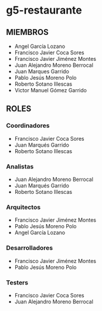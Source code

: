 # g5-restaurante
## MIEMBROS
- Angel García Lozano
- Francisco Javier Coca Sores
- Francisco Javier Jiménez Montes
- Juan Alejandro Moreno Berrocal
- Juan Marques Garrido
- Pablo Jesús Moreno Polo
- Roberto Sotano Illescas
- Victor Manuel Gómez Garrido

## ROLES
### Coordinadores
- Francisco Javier Coca Sores<br/>
- Juan Marqués Garrido<br/>
- Roberto Sotano Illescas<br/>

### Analistas
- Juan Alejandro Moreno Berrocal<br/>
- Juan Marqués Garrido<br/>
- Roberto Sotano Illescas<br/>

### Arquitectos
- Francisco Javier Jiménez Montes<br/>
- Pablo Jesús Moreno Polo<br/>
- Angel García Lozano<br/>

### Desarrolladores
- Francisco Javier Jiménez Montes<br/>
- Pablo Jesús Moreno Polo<br/>

### Testers
- Francisco Javier Coca Sores<br/>
- Juan Alejandro Moreno Berrocal<br/>
